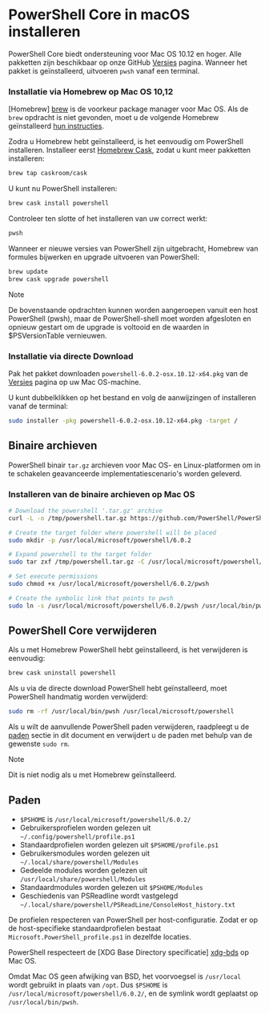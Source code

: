 # <a name="installing-powershell-core-on-macos"></a>PowerShell Core in macOS installeren

PowerShell Core biedt ondersteuning voor Mac OS 10.12 en hoger.
Alle pakketten zijn beschikbaar op onze GitHub [Versies][] pagina.
Wanneer het pakket is geïnstalleerd, uitvoeren `pwsh` vanaf een terminal.

### <a name="installation-via-homebrew-on-macos-1012"></a>Installatie via Homebrew op Mac OS 10,12

[Homebrew] [ brew] is de voorkeur package manager voor Mac OS.
Als de `brew` opdracht is niet gevonden, moet u de volgende Homebrew geïnstalleerd [hun instructies][brew].

Zodra u Homebrew hebt geïnstalleerd, is het eenvoudig om PowerShell installeren.
Installeer eerst [Homebrew Cask][cask], zodat u kunt meer pakketten installeren:

```sh
brew tap caskroom/cask
```

U kunt nu PowerShell installeren:

```sh
brew cask install powershell
```

Controleer ten slotte of het installeren van uw correct werkt:

```sh
pwsh
```

Wanneer er nieuwe versies van PowerShell zijn uitgebracht, Homebrew van formules bijwerken en upgrade uitvoeren van PowerShell:

```sh
brew update
brew cask upgrade powershell
```

> [!NOTE]
> De bovenstaande opdrachten kunnen worden aangeroepen vanuit een host PowerShell (pwsh), maar de PowerShell-shell moet worden afgesloten en opnieuw gestart om de upgrade is voltooid en de waarden in $PSVersionTable vernieuwen.

[brew]: http://brew.sh/
[cask]: https://caskroom.github.io/

### <a name="installation-via-direct-download"></a>Installatie via directe Download

Pak het pakket downloaden `powershell-6.0.2-osx.10.12-x64.pkg` van de [Versies][] pagina op uw Mac OS-machine.

U kunt dubbelklikken op het bestand en volg de aanwijzingen of installeren vanaf de terminal:

```sh
sudo installer -pkg powershell-6.0.2-osx.10.12-x64.pkg -target /
```

## <a name="binary-archives"></a>Binaire archieven

PowerShell binair `tar.gz` archieven voor Mac OS- en Linux-platformen om in te schakelen geavanceerde implementatiescenario's worden geleverd.

### <a name="installing-binary-archives-on-macos"></a>Installeren van de binaire archieven op Mac OS

```sh
# Download the powershell '.tar.gz' archive
curl -L -o /tmp/powershell.tar.gz https://github.com/PowerShell/PowerShell/releases/download/v6.0.2/powershell-6.0.2-osx-x64.tar.gz

# Create the target folder where powershell will be placed
sudo mkdir -p /usr/local/microsoft/powershell/6.0.2

# Expand powershell to the target folder
sudo tar zxf /tmp/powershell.tar.gz -C /usr/local/microsoft/powershell/6.0.2

# Set execute permissions
sudo chmod +x /usr/local/microsoft/powershell/6.0.2/pwsh

# Create the symbolic link that points to pwsh
sudo ln -s /usr/local/microsoft/powershell/6.0.2/pwsh /usr/local/bin/pwsh
```

## <a name="uninstalling-powershell-core"></a>PowerShell Core verwijderen

Als u met Homebrew PowerShell hebt geïnstalleerd, is het verwijderen is eenvoudig:

```sh
brew cask uninstall powershell
```

Als u via de directe download PowerShell hebt geïnstalleerd, moet PowerShell handmatig worden verwijderd:

```sh
sudo rm -rf /usr/local/bin/pwsh /usr/local/microsoft/powershell
```

Als u wilt de aanvullende PowerShell paden verwijderen, raadpleegt u de [paden][] sectie in dit document en verwijdert u de paden met behulp van de gewenste `sudo rm`.

> [!NOTE]
> Dit is niet nodig als u met Homebrew geïnstalleerd.

[Paden]:#paths

## <a name="paths"></a>Paden

* `$PSHOME` is `/usr/local/microsoft/powershell/6.0.2/`
* Gebruikersprofielen worden gelezen uit `~/.config/powershell/profile.ps1`
* Standaardprofielen worden gelezen uit `$PSHOME/profile.ps1`
* Gebruikersmodules worden gelezen uit `~/.local/share/powershell/Modules`
* Gedeelde modules worden gelezen uit `/usr/local/share/powershell/Modules`
* Standaardmodules worden gelezen uit `$PSHOME/Modules`
* Geschiedenis van PSReadline wordt vastgelegd `~/.local/share/powershell/PSReadLine/ConsoleHost_history.txt`

De profielen respecteren van PowerShell per host-configuratie.
Zodat er op de host-specifieke standaardprofielen bestaat `Microsoft.PowerShell_profile.ps1` in dezelfde locaties.

PowerShell respecteert de [XDG Base Directory specificatie] [ xdg-bds] op Mac OS.

Omdat Mac OS geen afwijking van BSD, het voorvoegsel is `/usr/local` wordt gebruikt in plaats van `/opt`.
Dus `$PSHOME` is `/usr/local/microsoft/powershell/6.0.2/`, en de symlink wordt geplaatst op `/usr/local/bin/pwsh`.

[Versies]: https://github.com/PowerShell/PowerShell/releases/latest
[xdg-bds]: https://specifications.freedesktop.org/basedir-spec/basedir-spec-latest.html
